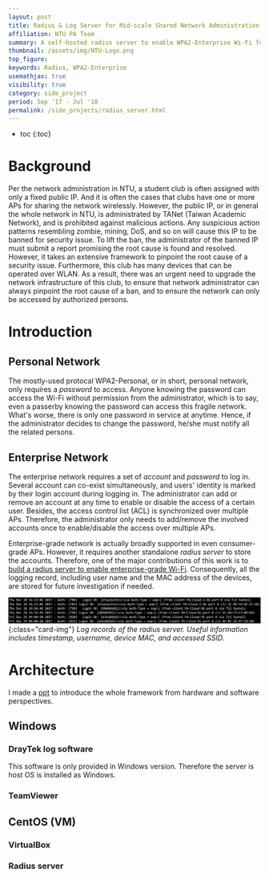 ```yaml
---
layout: post
title: Radius & Log Server for Mid-scale Shared Network Administration
affiliation: NTU PA Team
summary: A self-hosted radius server to enable WPA2-Enterprise Wi-Fi for enhanced security and ease of management
thumbnail: /assets/img/NTU-Logo.png
top_figure: 
keywords: Radius, WPA2-Enterprise
usemathjax: true
visibility: true
category: side_project
period: Sep '17 - Jul '18
permalink: /side_projects/radius_server.html
---
```


- toc 
{:toc}

# Background
Per the network administration in NTU, a student club is often assigned with only a fixed public IP.
And it is often the cases that clubs have one or more APs for sharing the network wirelessly.
However, the public IP, or in general the whole network in NTU, is administrated by TANet (Taiwan Academic Network), and is prohibited against malicious actions. 
Any suspicious action patterns resembling zombie, mining, DoS, and so on will cause this IP to be banned for security issue.
To lift the ban, the administrator of the banned IP must submit a report promising the root cause is found and resolved.
However, it takes an extensive framework to pinpoint the root cause of a security issue.
Furthermore, this club has many devices that can be operated over WLAN.
As a result, there was an urgent need to upgrade the network infrastructure of this club, to ensure that network administrator can always pinpoint the root cause of a ban, and to ensure the network can only be accessed by authorized persons.

# Introduction
## Personal Network
The mostly-used protocal WPA2-Personal, or in short, personal network, only requires a *password* to access.
Anyone knowing the password can access the Wi-Fi without permission from the administrator,
which is to say, even a passerby knowing the password can access this fragile network.
What's worse, there is only one password in service at anytime.
Hence, if the administrator decides to change the password, he/she must notify all the related persons.

## Enterprise Network
The enterprise network requires a set of *account* and *password* to log in.
Several account can co-exist simultaneously, and users' identity is marked by their login account during logging in.
The administrator can add or remove an account at any time to enable or disable the access of a certain user.
Besides, the access control list (ACL) is synchronized over multiple APs.
Therefore, the administrator only needs to add/remove the involved accounts once to enable/disable the access over multiple APs.

Enterprise-grade network is actually broadly supported in even consumer-grade APs.
However, it requires another standalone *radius server* to store the accounts.
Therefore, one of the major contributions of this work is to <u>build a radius server to enable enterprise-grade Wi-Fi</u>.
Consequently, all the logging record, including user name and the MAC address of the devices, are stored for future investigation if needed.

![radius_log](/assets/img/radius_log.png){:class="card-img"}
*Log records of the radius server. Useful information includes timestamp, username, device MAC, and accessed SSID.*

# Architecture
I made a [ppt](/files/NTUPA_IT_handover.pdf) to introduce the whole framework from hardware and software perspectives.

## Windows
### DrayTek log software
This software is only provided in Windows version. Therefore the server is host OS is installed as Windows.
### TeamViewer

## CentOS (VM)
### VirtualBox
### Radius server
